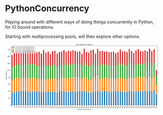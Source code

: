 # PythonConcurrency

Playing around with different ways of doing things concurrently in Python, for IO bound operations.

Starting with multiprocessing pools, will then explore other options.

![](static/tasks.png)